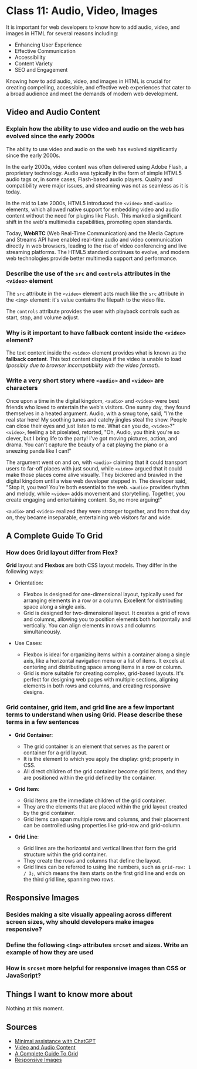 # Class 11: Audio, Video, Images

It is important for web developers to know how to add audio, video, and images in HTML for several reasons including:

- Enhancing User Experience
- Effective Communication
- Accessibility
- Content Variety
- SEO and Engagement

Knowing how to add audio, video, and images in HTML is crucial for creating compelling, accessible, and effective web
experiences that cater to a broad audience and meet the demands of modern web development.

## Video and Audio Content

### Explain how the ability to use video and audio on the web has evolved since the early 2000s

The ability to use video and audio on the web has evolved significantly since the early 2000s.

 In the early 2000s, video content was often delivered using Adobe Flash, a proprietary technology.
 Audio was typically in the form of simple HTML5 audio tags or, in some cases, Flash-based audio players.
 Quality and compatibility were major issues, and streaming was not as seamless as it is today.

 In the mid to Late 2000s, HTML5 introduced the `<video>` and `<audio>` elements, which allowed native
 support for embedding video and audio content without the need for plugins like Flash. This marked
 a significant shift in the web's multimedia capabilities, promoting open standards.

 Today, **WebRTC** (Web Real-Time Communication) and the Media Capture and Streams API have enabled real-time
 audio and video communication directly in web browsers, leading to the rise of video conferencing and
 live streaming platforms. The HTML5 standard continues to evolve, and modern web technologies provide
 better multimedia support and performance.

### Describe the use of the `src` and `controls` attributes in the `<video>` element

The `src` attribute in the `<video>` element acts much like the `src` attribute in the `<img>` element:
it's value contains the filepath to the video file.

The `controls` attribute provides the user with playback controls such as start, stop, and volume adjust.

### Why is it important to have fallback content inside the `<video>` element?

The text content inside the `<video>` element provides what is known as the **fallback content**. This text
content displays if the video is unable to load (*possibly due to browser incompatibility with the video format*).

### Write a very short story where `<audio>` and `<video>` are characters

Once upon a time in the digital kingdom, `<audio>` and `<video>` were best friends who loved to entertain the web's
visitors. One sunny day, they found themselves in a heated argument. Audio, with a smug tone, said, "I'm the real
star here! My soothing tunes and catchy jingles steal the show. People can close their eyes and just listen to me.
What can you do, `<video>`?" `<video>`, feeling a bit pixelated, retorted, "Oh, Audio, you think you're so clever,
but I bring life to the party! I've got moving pictures, action, and drama. You can't capture the beauty of a cat
playing the piano or a sneezing panda like I can!"

The argument went on and on, with `<audio>` claiming that it could transport users to far-off places with just sound,
while `<video>` argued that it could make those places come alive visually. They bickered and brawled in the digital
kingdom until a wise web developer stepped in. The developer said, "Stop it, you two! You're both essential to the web.
`<audio>` provides rhythm and melody, while `<video>` adds movement and storytelling. Together, you create engaging and
entertaining content. So, no more arguing!"

`<audio>` and `<video>` realized they were stronger together, and from that day on, they became inseparable,
entertaining web visitors far and wide.

## A Complete Guide To Grid

### How does Grid layout differ from Flex?

**Grid** layout and **Flexbox** are both CSS layout models. They differ in the following ways:

- Orientation:
  - Flexbox is designed for one-dimensional layout, typically used for arranging elements in a row or a column.
    Excellent for distributing space along a single axis.
  - Grid is designed for two-dimensional layout. It creates a grid of rows and columns, allowing you to position elements both horizontally and vertically.
    You can align elements in rows and columns simultaneously.

- Use Cases:
  - Flexbox is ideal for organizing items within a container along a single axis, like a horizontal navigation menu or a list of items.
    It excels at centering and distributing space among items in a row or column.
  - Grid is more suitable for creating complex, grid-based layouts.
    It's perfect for designing web pages with multiple sections, aligning elements in both rows and columns, and creating responsive designs.

### Grid container, grid item, and grid line are a few important terms to understand when using Grid. Please describe these terms in a few sentences

- **Grid Container**:
  - The grid container is an element that serves as the parent or container for a grid layout.
  - It is the element to which you apply the display: grid; property in CSS.
  - All direct children of the grid container become grid items, and they are positioned within the grid defined by the container.

- **Grid Item**:
  - Grid items are the immediate children of the grid container.
  - They are the elements that are placed within the grid layout created by the grid container.
  - Grid items can span multiple rows and columns, and their placement can be controlled using properties like grid-row and grid-column.

- **Grid Line**:
  - Grid lines are the horizontal and vertical lines that form the grid structure within the grid container.
  - They create the rows and columns that define the layout.
  - Grid lines can be referred to using line numbers, such as `grid-row: 1 / 3;`,
    which means the item starts on the first grid line and ends on the third grid line, spanning two rows.

## Responsive Images

### Besides making a site visually appealing across different screen sizes, why should developers make images responsive?

### Define the following `<img>` attributes `srcset` and sizes. Write an example of how they are used

### How is `srcset` more helpful for responsive images than CSS or JavaScript?

## Things I want to know more about

Nothing at this moment.

## Sources

- [Minimal assistance with ChatGPT](https://chat.openai.com/)
- [Video and Audio Content](https://developer.mozilla.org/en-US/docs/Learn/HTML/Multimedia_and_embedding/Video_and_audio_content)
- [A Complete Guide To Grid](https://css-tricks.com/snippets/css/complete-guide-grid/)
- [Responsive Images](https://developer.mozilla.org/en-US/docs/Learn/HTML/Multimedia_and_embedding/Responsive_images)
